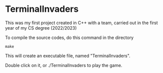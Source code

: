 # TerminalInvaders
This was my first project created in C++ with a team, carried out in the first year of my CS degree (2022/2023)

To compile the source codes, do this command in the directory

```
make
```
This will create an executable file, named "TerminalInvaders".

Double click on it, or ./TerminalInvaders to play the game.

